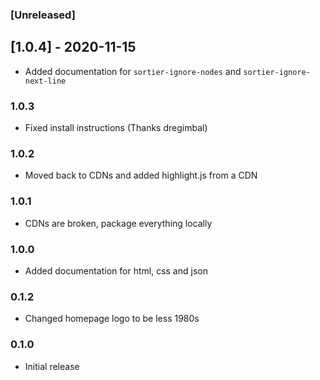 ### [Unreleased]

## [1.0.4] - 2020-11-15

- Added documentation for `sortier-ignore-nodes` and `sortier-ignore-next-line`

### 1.0.3

- Fixed install instructions (Thanks dregimbal)

### 1.0.2

- Moved back to CDNs and added highlight.js from a CDN

### 1.0.1

- CDNs are broken, package everything locally

### 1.0.0

- Added documentation for html, css and json

### 0.1.2

- Changed homepage logo to be less 1980s

### 0.1.0

- Initial release
